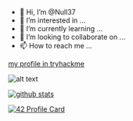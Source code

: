 - 👋 Hi, I’m @Null37
- 👀 I’m interested in ...
- 🌱 I’m currently learning ...
- 💞️ I’m looking to collaborate on ...
- 📫 How to reach me ...

<!---
zerossamadi/zerossamadi is a ✨ special ✨ repository because its `README.md` (this file) appears on your GitHub profile.
You can click the Preview link to take a look at your changes.
--->

[my profile in tryhackme](https://tryhackme.com/p/Null37)

![alt text](https://i.imgur.com/N2s8Sv5.png "Logo Title Text 1")

[![github stats](https://github-readme-stats.vercel.app/api?username=parismart&count_private=true&show_icons=true&theme=dark)](https://github.com/Null37/github-readme-stats)

[![42 Profile Card](https://1337-readme.vercel.app/api/profile?cursus=42cursus&login=ssamadi)](https://github.com/Null37)
